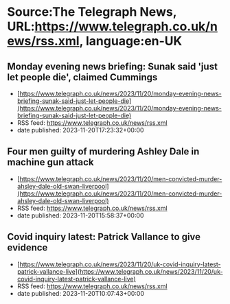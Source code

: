 # Source:The Telegraph News, URL:https://www.telegraph.co.uk/news/rss.xml, language:en-UK

## Monday evening news briefing: Sunak said 'just let people die', claimed Cummings
 - [https://www.telegraph.co.uk/news/2023/11/20/monday-evening-news-briefing-sunak-said-just-let-people-die](https://www.telegraph.co.uk/news/2023/11/20/monday-evening-news-briefing-sunak-said-just-let-people-die)
 - RSS feed: https://www.telegraph.co.uk/news/rss.xml
 - date published: 2023-11-20T17:23:32+00:00



## Four men guilty of murdering Ashley Dale in machine gun attack
 - [https://www.telegraph.co.uk/news/2023/11/20/men-convicted-murder-ahsley-dale-old-swan-liverpool](https://www.telegraph.co.uk/news/2023/11/20/men-convicted-murder-ahsley-dale-old-swan-liverpool)
 - RSS feed: https://www.telegraph.co.uk/news/rss.xml
 - date published: 2023-11-20T15:58:37+00:00



## Covid inquiry latest: Patrick Vallance to give evidence
 - [https://www.telegraph.co.uk/news/2023/11/20/uk-covid-inquiry-latest-patrick-vallance-live](https://www.telegraph.co.uk/news/2023/11/20/uk-covid-inquiry-latest-patrick-vallance-live)
 - RSS feed: https://www.telegraph.co.uk/news/rss.xml
 - date published: 2023-11-20T10:07:43+00:00



